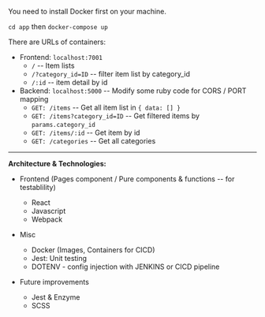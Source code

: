 You need to install Docker first on your machine.

`cd app` then `docker-compose up`

There are URLs of containers:

- Frontend: `localhost:7001`
	- `/` -- Item lists
	- `/?category_id=ID` -- filter item list by category_id
	- `/:id` -- item detail by id 
- Backend: `localhost:5000` -- Modify some ruby code for CORS / PORT mapping
	- `GET: /items` -- Get all item list in `{ data: [] }`
	- `GET: /items?category_id=ID` -- Get filtered items by `params.category_id`
	- `GET: /items/:id` -- Get item by id
	- `GET: /categories` -- Get all categories
---

**Architecture & Technologies:**

- Frontend (Pages component / Pure components & functions -- for testablility)
	- React
	- Javascript
	- Webpack

- Misc
	- Docker (Images, Containers for CICD)
	- Jest: Unit testing
	- DOTENV - config injection with JENKINS or CICD pipeline

- Future improvements
	- Jest & Enzyme
	- SCSS